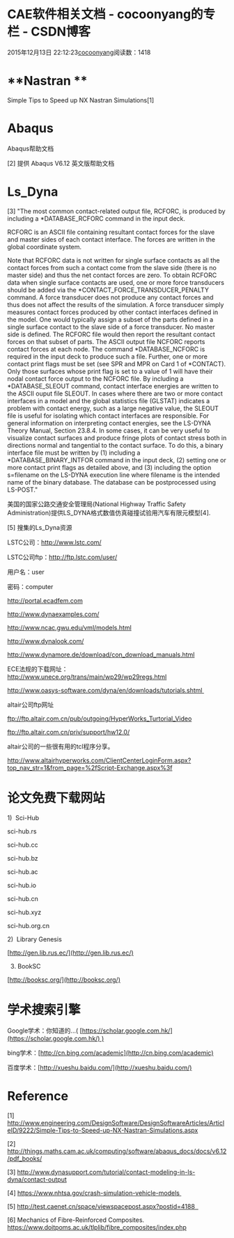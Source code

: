 # CAE软件相关文档 - cocoonyang的专栏 - CSDN博客





2015年12月13日 22:12:23[cocoonyang](https://me.csdn.net/cocoonyang)阅读数：1418








# **Nastran **

Simple Tips to Speed up NX Nastran Simulations[1]


# Abaqus 

Abaqus帮助文档

[2] 提供 Abaqus V6.12 英文版帮助文档



# Ls_Dyna 

[3] "The most common contact-related output file, RCFORC, is produced by including a *DATABASE_RCFORC command in the input deck. 

RCFORC is an ASCII file containing resultant contact forces for the slave and master sides of each contact interface. The forces are written in the global coordinate system. 

Note that RCFORC data is not written for single surface contacts as all the contact forces from such a contact come from the slave side (there is no master side) and thus the net contact forces are zero. To obtain RCFORC data when single surface contacts are used, one or more force transducers should be added via the *CONTACT_FORCE_TRANSDUCER_PENALTY command. A force transducer does not produce any contact forces and thus does not affect the results of the simulation. A force transducer simply measures contact forces produced by other contact interfaces defined in the model. One would typically assign a subset of the parts defined in a single surface contact to the slave side of a force transducer. No master side is defined. The RCFORC file would then report the resultant contact forces on that subset of parts. The ASCII output file NCFORC reports contact forces at each node. The command *DATABASE_NCFORC is required in the input deck to produce such a file. Further, one or more contact print flags must be set (see SPR and MPR on Card 1 of *CONTACT). Only those surfaces whose print flag is set to a value of 1 will have their nodal contact force output to the NCFORC file. By including a *DATABASE_SLEOUT command, contact interface energies are written to the ASCII ouput file SLEOUT. In cases where there are two or more contact interfaces in a model and the global statistics file (GLSTAT) indicates a problem with contact energy, such as a large negative value, the SLEOUT file is useful for isolating which contact interfaces are responsible. For general information on interpreting contact energies, see the LS-DYNA Theory Manual, Section 23.8.4. In some cases, it can be very useful to visualize contact surfaces and produce fringe plots of contact stress both in directions normal and tangential to the contact surface. To do this, a binary interface file must be written by (1) including a *DATABASE_BINARY_INTFOR command in the input deck, (2) setting one or more contact print flags as detailed above, and (3) including the option s=filename on the LS-DYNA execution line where filename is the intended name of the binary database. The database can be postprocessed using LS-POST."



美国的国家公路交通安全管理局(National Highway Traffic Safety Administration)提供LS_DYNA格式数值仿真碰撞试验用汽车有限元模型[4].

[5] 搜集的Ls_Dyna资源

LSTC公司：http://www.lstc.com/

LSTC公司ftp：http://ftp.lstc.com/user/

用户名：user

密码：computer


http://portal.ecadfem.com

http://www.dynaexamples.com/

http://www.ncac.gwu.edu/vml/models.html

http://www.dynalook.com/

http://www.dynamore.de/download/con_download_manuals.html

ECE法规的下载网址：http://www.unece.org/trans/main/wp29/wp29regs.html

http://www.oasys-software.com/dyna/en/downloads/tutorials.shtml 

altair公司ftp网址

ftp://ftp.altair.com.cn/pub/outgoing/HyperWorks_Turtorial_Video

ftp://ftp.altair.com.cn/priv/support/hw12.0/

altair公司的一些很有用的tcl程序分享。

http://www.altairhyperworks.com/ClientCenterLoginForm.aspx?top_nav_str=1&from_page=%2fScript-Exchange.aspx%3f



# 论文免费下载网站

1)  Sci-Hub 

sci-hub.rs

sci-hub.cc

sci-hub.bz

sci-hub.ac

sci-hub.io

sci-hub.cn

sci-hub.xyz

sci-hub.org.cn

2)  Library Genesis

[http://gen.lib.rus.ec/](http://gen.lib.rus.ec/)

3) BookSC 

[http://booksc.org/](http://booksc.org/)



# 学术搜索引擎

Google学术：你知道的...( [https://scholar.google.com.hk/](https://scholar.google.com.hk/) )

bing学术：[http://cn.bing.com/academic](http://cn.bing.com/academic)

百度学术：[http://xueshu.baidu.com/](http://xueshu.baidu.com/)





# Reference 

[1] http://www.engineering.com/DesignSoftware/DesignSoftwareArticles/ArticleID/9222/Simple-Tips-to-Speed-up-NX-Nastran-Simulations.aspx

[2] http://things.maths.cam.ac.uk/computing/software/abaqus_docs/docs/v6.12/pdf_books/

[3] http://www.dynasupport.com/tutorial/contact-modeling-in-ls-dyna/contact-output

[4] https://www.nhtsa.gov/crash-simulation-vehicle-models 

[5] http://test.caenet.cn/space/viewspacepost.aspx?postid=4188  

[6] Mechanics of Fibre-Reinforced Composites. https://www.doitpoms.ac.uk/tlplib/fibre_composites/index.php









